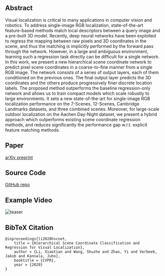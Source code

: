 ## Abstract

Visual localization is critical to many applications in computer vision and robotics. To address single-image RGB localization, state-of-the-art feature-based methods match local descriptors between a query image and a pre-built 3D model. Recently, deep neural networks have been exploited to regress the mapping between raw pixels and 3D coordinates in the scene, and thus the matching is implicitly performed by the forward pass through the network. However, in a large and ambiguous environment, learning such a regression task directly can be difficult for a single network. In this work, we present a new hierarchical scene coordinate network to predict pixel scene coordinates in a coarse-to-fine manner from a single RGB image. The  network consists of  a series of output layers, each of them conditioned on the previous ones. The final output layer predicts the 3D coordinates and the others produce progressively finer discrete location labels. The proposed method outperforms the baseline regression-only network and allows us to train  compact models which scale robustly to large environments. It sets a new state-of-the-art for single-image RGB localization performance on  the 7-Scenes, 12-Scenes, Cambridge Landmarks  datasets, and three combined scenes. 
Moreover, for large-scale outdoor localization on the Aachen Day-Night dataset, we present a hybrid approach which outperforms existing scene coordinate regression methods, and reduces significantly the performance gap w.r.t. explicit feature matching methods.

## Paper

[arXiv preprint](https://arxiv.org/abs/1909.06216)

## Source Code
[GitHub repo](https://github.com/AaltoVision/hscnet)

## Example Video
![teaser](teaser.gif)

## BibTeX Citation

```
@inproceedings{li2020hscnet,
    title = {Hierarchical Scene Coordinate Classification and Regression for Visual Localization},
    author = {Li, Xiaotian and Wang, Shuzhe and Zhao, Yi and Verbeek, Jakob and Kannala, Juho},
    booktitle = {CVPR},
    year = {2020}
}
```
